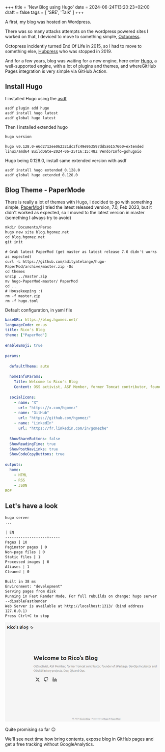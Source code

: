 +++
title = 'New Blog using Hugo'
date = 2024-06-24T13:20:23+02:00
draft = false
tags = [ 'SRE', 'Talk' ]
+++

A first, my blog was hosted on Wordpress.

There was so many attacks attempts on the wordpress powered sites I worked on that, I deviced to move to something simple, [Octopress](http://octopress.org/).

Octopress incidently turned End Of Life in 2015, so I had to move to something else, [Hubpress](https://github.com/HubPress) who was stopped in 2019.

And for a few years, blog was waiting for a new engine, here enter [Hugo](https://gohugo.io/), a well-supported engine, with a lot of plugins and themes, and whereGitHub Pages integration is very simple via GitHub Action.  

## Install Hugo

I installed Hugo using the [asdf](https://asdf-vm.com/)

```
asdf plugin add hugo
asdf install hugo latest
asdf global hugo latest
```

Then I installed extended hugo

```
hugo version

hugo v0.128.0-e6d2712ee062321dc2fc49e963597dd5a6157660+extended linux/amd64 BuildDate=2024-06-25T16:15:48Z VendorInfo=gohugoio
```

Hugo being 0.128.0, install same extended version with asdf

```
asdf install hugo extended_0.128.0
asdf global hugo extended_0.128.0
```

## Blog Theme - PaperMode

There is really a lot of themes with Hugo, I decided to go with something simple, [PaperMod](https://github.com/adityatelange/hugo-PaperMod)
I tried the latest released version, 7.0, Feb 2023, but it didn't worked as expected, so I moved to the latest version in master (something I always try to avoid)
  

```
mkdir Documents/Perso
hugo new site blog.hgomez.net
cd blog.hgomez.net
git init

# Grab latest PaperMod (get master as latest release 7.0 didn't works as expected)
curl -L https://github.com/adityatelange/hugo-PaperMod/archive/master.zip -Os
cd themes
unzip ../master.zip
mv hugo-PaperMod-master/ PaperMod
cd ..
# Housekeeping :)
rm -f master.zip
rm -f hugo.toml 
```
Default configuration, in yaml file

```title=hugo.yaml
baseURL: https://blog.hgomez.net/
languageCode: en-us
title: Rico's Blog
theme: ["PaperMod"]

enableEmoji: true

params:

  defaultTheme: auto

  homeInfoParams:
    Title: Welcome to Rico's Blog
    Content: OSS activist, ASF Member, former Tomcat contributor, founder of JPackage, DevOps Incubator and OBuildFactory projects. Dev, QA and Ops. 

  socialIcons: 
    - name: "X"
      url: "https://x.com/hgomez"
    - name: "GitHub"
      url: "https://github.com/hgomez/"
    - name: "LinkedIn"
      url: "https://fr.linkedin.com/in/gomezhe"

  ShowShareButtons: false
  ShowReadingTime: true
  ShowPostNavLinks: true
  ShowCodeCopyButtons: true

outputs:
  home:
    - HTML
    - RSS
    - JSON
EOF
```
## Let's have a look

```
hugo server
...

| EN
-------------------+-----
Pages | 10
Paginator pages | 0
Non-page files | 0
Static files | 1
Processed images | 0
Aliases | 1
Cleaned | 0

Built in 38 ms
Environment: "development"
Serving pages from disk
Running in Fast Render Mode. For full rebuilds on change: hugo server --disableFastRender
Web Server is available at http://localhost:1313/ (bind address 127.0.0.1)
Press Ctrl+C to stop
```

![first blog](blog0.png)

Quite promising so far 😉

We'll see next time how bring contents, expose blog in GitHub pages and get a free tracking without GoogleAnalytics.